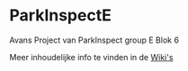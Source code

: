 # ParkInspectE
Avans Project van ParkInspect group E Blok 6

Meer inhoudelijke info te vinden in de [Wiki's](https://github.com/Nkmol/ParkInspectE/wiki)


